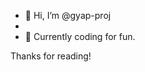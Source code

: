 - 👋 Hi, I’m @gyap-proj
- 
- 👀 Currently coding for fun.

Thanks for reading!

<!---
gyap-proj/gyap-proj is a ✨ special ✨ repository because its `README.md` (this file) appears on your GitHub profile.
You can click the Preview link to take a look at your changes.
--->
